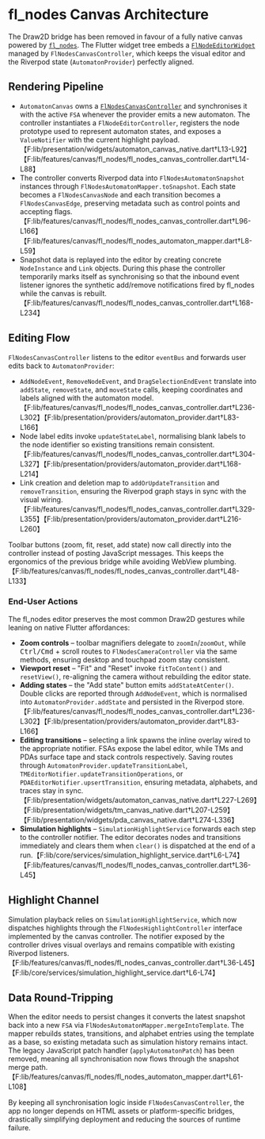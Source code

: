 # fl_nodes Canvas Architecture

The Draw2D bridge has been removed in favour of a fully native canvas powered
by [`fl_nodes`](https://pub.dev/packages/fl_nodes). The Flutter widget tree
embeds a [`FlNodeEditorWidget`](https://pub.dev/documentation/fl_nodes/latest/fl_nodes/FlNodeEditorWidget-class.html)
managed by `FlNodesCanvasController`, which keeps the visual editor and the
Riverpod state (`AutomatonProvider`) perfectly aligned.

## Rendering Pipeline

* `AutomatonCanvas` owns a [`FlNodesCanvasController`](../lib/presentation/widgets/automaton_canvas_native.dart)
  and synchronises it with the active `FSA` whenever the provider emits a new
  automaton. The controller instantiates a `FlNodeEditorController`, registers
  the node prototype used to represent automaton states, and exposes a
  `ValueNotifier` with the current highlight payload.【F:lib/presentation/widgets/automaton_canvas_native.dart†L13-L92】【F:lib/features/canvas/fl_nodes/fl_nodes_canvas_controller.dart†L14-L88】
* The controller converts Riverpod data into `FlNodesAutomatonSnapshot`
  instances through `FlNodesAutomatonMapper.toSnapshot`. Each state becomes a
  `FlNodesCanvasNode` and each transition becomes a `FlNodesCanvasEdge`,
  preserving metadata such as control points and accepting flags.【F:lib/features/canvas/fl_nodes/fl_nodes_canvas_controller.dart†L96-L166】【F:lib/features/canvas/fl_nodes/fl_nodes_automaton_mapper.dart†L8-L59】
* Snapshot data is replayed into the editor by creating concrete `NodeInstance`
  and `Link` objects. During this phase the controller temporarily marks itself
  as synchronising so that the inbound event listener ignores the synthetic
  add/remove notifications fired by fl_nodes while the canvas is rebuilt.【F:lib/features/canvas/fl_nodes/fl_nodes_canvas_controller.dart†L168-L234】

## Editing Flow

`FlNodesCanvasController` listens to the editor `eventBus` and forwards user
edits back to `AutomatonProvider`:

* `AddNodeEvent`, `RemoveNodeEvent`, and `DragSelectionEndEvent` translate into
  `addState`, `removeState`, and `moveState` calls, keeping coordinates and
  labels aligned with the automaton model.【F:lib/features/canvas/fl_nodes/fl_nodes_canvas_controller.dart†L236-L302】【F:lib/presentation/providers/automaton_provider.dart†L83-L166】
* Node label edits invoke `updateStateLabel`, normalising blank labels to the
  node identifier so existing transitions remain consistent.【F:lib/features/canvas/fl_nodes/fl_nodes_canvas_controller.dart†L304-L327】【F:lib/presentation/providers/automaton_provider.dart†L168-L214】
* Link creation and deletion map to `addOrUpdateTransition` and
  `removeTransition`, ensuring the Riverpod graph stays in sync with the visual
  wiring.【F:lib/features/canvas/fl_nodes/fl_nodes_canvas_controller.dart†L329-L355】【F:lib/presentation/providers/automaton_provider.dart†L216-L260】

Toolbar buttons (zoom, fit, reset, add state) now call directly into the
controller instead of posting JavaScript messages. This keeps the ergonomics of
the previous bridge while avoiding WebView plumbing.【F:lib/features/canvas/fl_nodes/fl_nodes_canvas_controller.dart†L48-L133】

### End-User Actions

The fl_nodes editor preserves the most common Draw2D gestures while leaning on
native Flutter affordances:

* **Zoom controls** – toolbar magnifiers delegate to `zoomIn`/`zoomOut`, while
  <kbd>Ctrl/Cmd</kbd> + scroll routes to `FlNodesCameraController` via the same
  methods, ensuring desktop and touchpad zoom stay consistent.
* **Viewport reset** – "Fit" and "Reset" invoke `fitToContent()` and
  `resetView()`, re-aligning the camera without rebuilding the editor state.
* **Adding states** – the "Add state" button emits `addStateAtCenter()`. Double
  clicks are reported through `AddNodeEvent`, which is normalised into
  `AutomatonProvider.addState` and persisted in the Riverpod store.【F:lib/features/canvas/fl_nodes/fl_nodes_canvas_controller.dart†L236-L302】【F:lib/presentation/providers/automaton_provider.dart†L83-L166】
* **Editing transitions** – selecting a link spawns the inline overlay wired to
  the appropriate notifier. FSAs expose the label editor, while TMs and PDAs
  surface tape and stack controls respectively. Saving routes through
  `AutomatonProvider.updateTransitionLabel`,
  `TMEditorNotifier.updateTransitionOperations`, or
  `PDAEditorNotifier.upsertTransition`, ensuring metadata, alphabets, and traces
  stay in sync.【F:lib/presentation/widgets/automaton_canvas_native.dart†L227-L269】【F:lib/presentation/widgets/tm_canvas_native.dart†L207-L259】【F:lib/presentation/widgets/pda_canvas_native.dart†L274-L336】
* **Simulation highlights** – `SimulationHighlightService` forwards each step to
  the controller notifier. The editor decorates nodes and transitions
  immediately and clears them when `clear()` is dispatched at the end of a
  run.【F:lib/core/services/simulation_highlight_service.dart†L6-L74】【F:lib/features/canvas/fl_nodes/fl_nodes_canvas_controller.dart†L36-L45】

## Highlight Channel

Simulation playback relies on `SimulationHighlightService`, which now dispatches
highlights through the `FlNodesHighlightController` interface implemented by the
canvas controller. The notifier exposed by the controller drives visual overlays
and remains compatible with existing Riverpod listeners.【F:lib/features/canvas/fl_nodes/fl_nodes_canvas_controller.dart†L36-L45】【F:lib/core/services/simulation_highlight_service.dart†L6-L74】

## Data Round-Tripping

When the editor needs to persist changes it converts the latest snapshot back
into a new `FSA` via `FlNodesAutomatonMapper.mergeIntoTemplate`. The mapper
rebuilds states, transitions, and alphabet entries using the template as a base,
so existing metadata such as simulation history remains intact. The legacy
JavaScript patch handler (`applyAutomatonPatch`) has been removed, meaning all
synchronisation now flows through the snapshot merge path.【F:lib/features/canvas/fl_nodes/fl_nodes_automaton_mapper.dart†L61-L108】

By keeping all synchronisation logic inside `FlNodesCanvasController`, the app
no longer depends on HTML assets or platform-specific bridges, drastically
simplifying deployment and reducing the sources of runtime failure.
